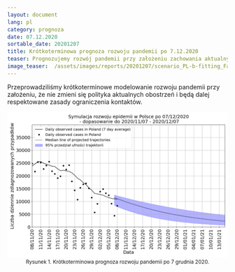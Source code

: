 ```yaml
---
layout: document
lang: pl
category: prognoza
date: 07.12.2020
sortable_date: 20201207
title: Krótkoterminowa prognoza rozwoju pandemii po 7.12.2020 
teaser: Prognozujemy rozwój pandemii przy założeniu zachowania aktualnych obostrzeń. 
image_teaser:  /assets/images/reports/20201207/scenario_PL-b-fitting_False_07_12_2020_year_end_PL.png
---
```


Przeprowadziliśmy krótkoterminowe modelowanie rozwoju pandemii przy założeniu, że nie zmieni się polityka aktualnych
obostrzeń i będą dalej respektowane zasady ograniczenia kontaktów.

<div style="text-align: center" class="row 80%">
    <span class="image fit">
        <img src="/assets/images/reports/20201207/scenario_PL-b-fitting_False_07_12_2020_year_end_PL.png" style="display: block; margin: 0 auto;"/>
    </span>
    <small>Rysunek 1. Krótkoterminowa prognoza rozwoju pandemii po 7 grudnia 2020.</small>
</div>
